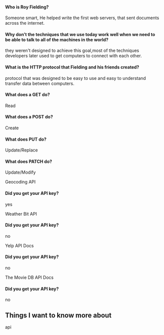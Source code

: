 #### Who is Roy Fielding?
 Someone smart, He helped write the first web servers, that sent documents across the internet.
#### Why don’t the techniques that we use today work well when we need to be able to talk to all of the machines in the world?
they weren't designed to achieve this goal,most of the techniques developers later used to get computers to connect with each other.

#### What is the HTTP protocol that Fielding and his friends created?
protocol that was designed to be easy to use and easy to understand transfer data between computers.

#### What does a GET do?
Read

#### What does a POST do?
Create
#### What does PUT do?
Update/Replace

#### What does PATCH do?
Update/Modify

Geocoding API
#### Did you get your API key?
yes

Weather Bit API
#### Did you get your API key?
no 

Yelp API Docs
#### Did you get your API key?
no


The Movie DB API Docs
#### Did you get your API key?
no

## Things I want to know more about
api



